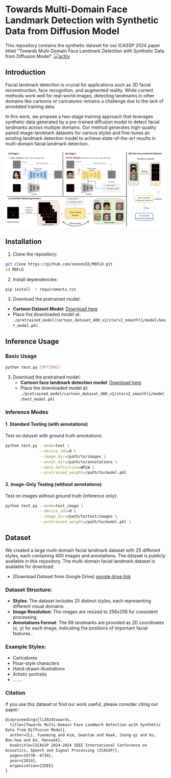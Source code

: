 # Towards Multi-Domain Face Landmark Detection with Synthetic Data from Diffusion Model

This repository contains the synthetic dataset for our ICASSP 2024 paper titled "Towards Multi-Domain Face Landmark Detection with Synthetic Data from Diffusion Model". [![arXiv](https://img.shields.io/badge/arXiv-2203.00123-red)](https://arxiv.org/abs/2401.13191)

## Introduction

Facial landmark detection is crucial for applications such as 3D facial reconstruction, face recognition, and augmented reality. While current methods work well for real-world images, detecting landmarks in other domains like cartoons or caricatures remains a challenge due to the lack of annotated training data.

In this work, we propose a two-stage training approach that leverages synthetic data generated by a pre-trained diffusion model to detect facial landmarks across multiple domains. Our method generates high-quality paired image-landmark datasets for various styles and fine-tunes an existing landmark detection model to achieve state-of-the-art results in multi-domain facial landmark detection.

![Description of Image](./images/intro.png)

## Installation

1. Clone the repository:
```bash
git clone https://github.com/zenonLEE/MDFLD.git
cd MDFLD
```

2. Install dependencies:
```bash
pip install -r requirements.txt
```

3. Download the pretrained model:
- **Cartoon Dataset Model**: [Download here](https://drive.google.com/file/d/1OjZDqkt41HAqAE5mJ586KMj8BUEHC6zn/view?usp=drive_link)
- Place the downloaded model at: `./pretrained_model/cartoon_dataset_400_v2/starv2_smoothl1/model/best_model.pkl`

## Inference Usage

### Basic Usage

```bash
python test.py [OPTIONS]
```
3. Download the pretrained model:
   - **Cartoon face landmark detection model**: [Download here]([https://your-cloud-storage-link.com/best_model.pkl](https://drive.google.com/file/d/1OjZDqkt41HAqAE5mJ586KMj8BUEHC6zn/view?usp=sharing))
   - Place the downloaded model at: `./pretrained_model/cartoon_dataset_400_v2/starv2_smoothl1/model/best_model.pkl`

### Inference Modes

#### 1. Standard Testing (with annotations)
Test on dataset with ground truth annotations:
```bash
python test.py --mode=test \
               --device_ids=0 \
               --image_dir=/path/to/images \
               --annot_dir=/path/to/annotations \
               --data_definition=WFLW \
               --pretrained_weight=/path/to/model.pkl
```
#### 2. Image-Only Testing (without annotations)
Test on images without ground truth (inference only):
```bash
python test.py --mode=test_image \
               --device_ids=0 \
               --image_dir=/path/to/test/images \
               --pretrained_weight=/path/to/model.pkl \
```

## Dataset
We created a large multi-domain facial landmark dataset with 25 different styles, each containing 400 images and annotations. The dataset is publicly available in this repository.
The multi-domain facial landmark dataset is available for download:
- [Download Dataset from Google Drive] [google drive link](https://drive.google.com/file/d/1taZfY8_IETJG2DkhXxv7U3JpPEokkBb4/view?usp=sharing)
### Dataset Structure:
- **Styles**: The dataset includes 25 distinct styles, each representing different visual domains.
- **Image Resolution**: The images are resized to 256x256 for consistent processing.
- **Annotations Format**: The 68 landmarks are provided as 2D coordinates (x, y) for each image, indicating the positions of important facial features..

### Example Styles:
- Caricatures
- Pixar-style characters
- Hand-drawn illustrations
- Artistic portraits
- ... ...


### Citation
If you use this dataset or find our work useful, please consider citing our paper:

```plaintext
@inproceedings{li2024towards,
  title={Towards Multi-Domain Face Landmark Detection with Synthetic Data from Diffusion Model},
  author={Li, Yuanming and Kim, Gwantae and Kwak, Jeong-gi and Ku, Bon-hwa and Ko, Hanseok},
  booktitle={ICASSP 2024-2024 IEEE International Conference on Acoustics, Speech and Signal Processing (ICASSP)},
  pages={6730--6734},
  year={2024},
  organization={IEEE}
}
